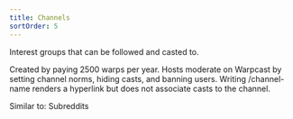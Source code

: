 ```yaml
---
title: Channels
sortOrder: 5
---
```


Interest groups that can be followed and casted to.

Created by paying 2500 warps per year. Hosts moderate on Warpcast by setting channel norms, hiding casts, and banning users. Writing /channel-name renders a hyperlink but does not associate casts to the channel.

Similar to: Subreddits